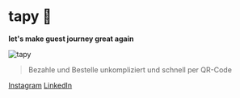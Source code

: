 # tapy 🥸

<strong>let's make guest journey great again</strong>

![tapy](https://storage.googleapis.com/tapy-images/tapy%20logo.png)

>
>Bezahle und Bestelle unkompliziert und schnell per QR-Code
>

<a href="https://www.instagram.com/tapy.payment/">Instagram</a>
<a href="https://www.linkedin.com/company/tapy-payments/">LinkedIn</a>
